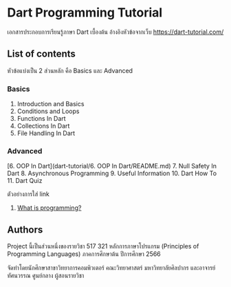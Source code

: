 # Dart Programming Tutorial 

เอกสารประกอบการเรียนรู้ภาษา Dart เบื้องต้น
อ้างอิงหัวข้อจากเว็บ https://dart-tutorial.com/ 

## List of contents

หัวข้อแบ่งเป็น 2 ส่วนหลัก คือ Basics และ Advanced

### Basics
  1. Introduction and Basics
  2. Conditions and Loops
  3. Functions In Dart
  4. Collections In Dart
  5. File Handling In Dart

### Advanced
 [6. OOP In Dart](dart-tutorial/6. OOP In Dart/README.md) 
  7. Null Safety In Dart
  8. Asynchronous Programming
  9. Useful Information
  10. Dart How To
  11. Dart Quiz

ตัวอย่างการใส่ link
1. [What is programming?](basics/what-is-programming.md)

## Authors

Project นี้เป็นส่วนหนึ่งของรายวิชา 517 321 หลักการภาษาโปรแกรม (Principles of Programming Languages)
ภาคการศึกษาต้น ปีการศึกษา 2566

จัดทำโดยนักศึกษาสาขาวิทยาการคอมพิวเตอร์ คณะวิทยาศาสตร์ มหาวิทยาลัยศิลปากร 
และอาจารย์ทัศนวรรณ ศูนย์กลาง ผู้สอนรายวิชา

